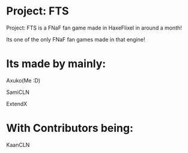 # Project: FTS
Project: FTS is a FNaF fan game made in HaxeFlixel in around a month!

Its one of the only FNaF fan games made in that engine!

# Its made by mainly:

Axuko(Me :D)

SamiCLN

ExtendX

# With Contributors being:

KaanCLN
